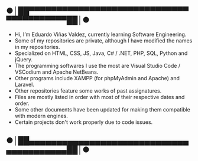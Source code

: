 ## ●│██▀▀▀▀▀▀▀▀▀▀▀▀▀▀▀▀▀▀▀▀▀▀▀▀▀▀▀▀▀▀▀▀▀▀▀▀▀▀▀▀██│●
- Hi, I’m Eduardo Viñas Valdez, currently learning Software Engineering.
- Some of my repositories are private, although I have modified the names in my repositories.
- Specialized on HTML, CSS, JS, Java, C# / .NET, PHP, SQL, Python and jQuery.
- The programming softwares I use the most are Visual Studio Code / VSCodium and Apache NetBeans.
- Other programs include XAMPP (for phpMyAdmin and Apache) and Laravel.
- Other repositories feature some works of past assignatures.
- Files are mostly listed in order with most of their respective dates and order.
- Some other documents have been updated for making them compatible with modern engines.
- Certain projects don't work properly due to code issues.
## ●│██▄▄▄▄▄▄▄▄▄▄▄▄▄▄▄▄▄▄▄▄▄▄▄▄▄▄▄▄▄▄▄▄▄▄▄▄▄▄▄▄██│●

<!--Formato de descripción de repositorios-->
<!----Descripción---->
<!----Separador de la descripción ---->
<!----Notas---->
<!----Separador de las notas---->
<!----Directorio con ubicación de archivos---->
<!----Separador del directorio con ubicación de archivos---->
